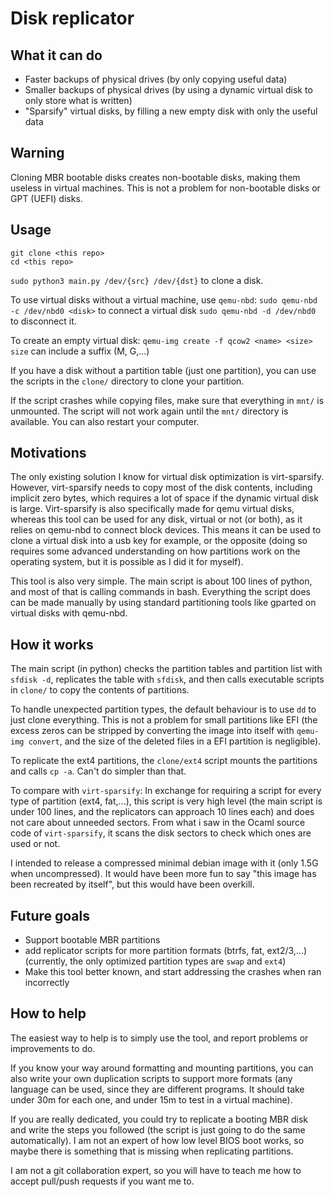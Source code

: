 # Disk replicator

## What it can do

* Faster backups of physical drives (by only copying useful data)
* Smaller backups of physical drives (by using a dynamic virtual disk to only store what is written)
* "Sparsify" virtual disks, by filling a new empty disk with only the useful data

## Warning

Cloning MBR bootable disks creates non-bootable disks, making them useless in virtual machines.
This is not a problem for non-bootable disks or GPT (UEFI) disks.

## Usage

```
git clone <this repo>
cd <this repo>
```
`sudo python3 main.py /dev/{src} /dev/{dst}` to clone a disk.

To use virtual disks without a virtual machine, use `qemu-nbd`:
`sudo qemu-nbd -c /dev/nbd0 <disk>` to connect a virtual disk
`sudo qemu-nbd -d /dev/nbd0` to disconnect it.

To create an empty virtual disk: `qemu-img create -f qcow2 <name> <size>`
`size` can include a suffix (M, G,...)

If you have a disk without a partition table (just one partition), you can use the scripts in the `clone/` directory to clone your partition.


If the script crashes while copying files, make sure that everything in `mnt/` is unmounted.
The script will not work again until the `mnt/` directory is available.
You can also restart your computer.


## Motivations

The only existing solution I know for virtual disk optimization is virt-sparsify.
However, virt-sparsify needs to copy most of the disk contents, including implicit zero bytes, which requires a lot of space if the dynamic virtual disk is large.
Virt-sparsify is also specifically made for qemu virtual disks, whereas this tool can be used for any disk, virtual or not (or both), as it relies on qemu-nbd to connect block devices.
This means it can be used to clone a virtual disk into a usb key for example, or the opposite (doing so requires some advanced understanding on how partitions work on the operating system, but it is possible as I did it for myself).

This tool is also very simple. The main script is about 100 lines of python, and most of that is calling commands in bash.
Everything the script does can be made manually by using standard partitioning tools like gparted on virtual disks with qemu-nbd.

## How it works

The main script (in python) checks the partition tables and partition list with `sfdisk -d`, replicates the table with `sfdisk`, and then calls executable scripts in `clone/` to copy the contents of partitions.

To handle unexpected partition types, the default behaviour is to use `dd` to just clone everything. This is not a problem for small partitions like EFI (the excess zeros can be stripped by converting the image into itself with `qemu-img convert`, and the size of the deleted files in a EFI partition is negligible).

To replicate the ext4 partitions, the `clone/ext4` script mounts the partitions and calls `cp -a`. Can't do simpler than that.


To compare with `virt-sparsify`:
In exchange for requiring a script for every type of partition (ext4, fat,...), this script is very high level (the main script is under 100 lines, and the replicators can approach 10 lines each) and does not care about unneeded sectors.
From what i saw in the Ocaml source code of `virt-sparsify`, it scans the disk sectors to check which ones are used or not.


I intended to release a compressed minimal debian image with it (only 1.5G when uncompressed). It would have been more fun to say "this image has been recreated by itself", but this would have been overkill.



## Future goals

* Support bootable MBR partitions
* add replicator scripts for more partition formats (btrfs, fat, ext2/3,...)
(currently, the only optimized partition types are `swap` and `ext4`)
* Make this tool better known, and start addressing the crashes when ran incorrectly

## How to help

The easiest way to help is to simply use the tool, and report problems or improvements to do.

If you know your way around formatting and mounting partitions, you can also write your own duplication scripts to support more formats (any language can be used, since they are different programs. It should take under 30m for each one, and under 15m to test in a virtual machine).

If you are really dedicated, you could try to replicate a booting MBR disk and write the steps you followed (the script is just going to do the same automatically). I am not an expert of how low level BIOS boot works, so maybe there is something that is missing when replicating partitions.

I am not a git collaboration expert, so you will have to teach me how to accept pull/push requests if you want me to.



